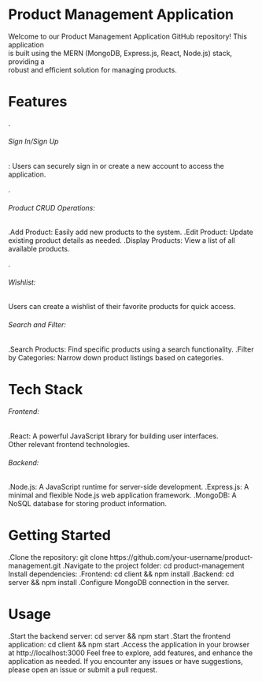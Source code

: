 <h1>Product Management Application</h1>

Welcome to our Product Management Application GitHub repository! This application<br> is built using the MERN (MongoDB, Express.js, React, Node.js) stack, providing a<br> robust and efficient solution for managing products.

<h1>Features</h1>
.<h6>Sign In/Sign Up</h6>: Users can securely sign in or create a new account to access the application.

.<h6>Product CRUD Operations:</h6>

.Add Product: Easily add new products to the system.
.Edit Product: Update existing product details as needed.
.Display Products: View a list of all available products.

.<h6>Wishlist:</h6>

Users can create a wishlist of their favorite products for quick access.

<h6>Search and Filter:</h6>

.Search Products: Find specific products using a search functionality.
.Filter by Categories: Narrow down product listings based on categories.

<h1>Tech Stack</h1>
<h6>Frontend:</h6>

.React: A powerful JavaScript library for building user interfaces.<br>
 Other relevant frontend technologies.
<h6>Backend:</h6>

.Node.js: A JavaScript runtime for server-side development.
.Express.js: A minimal and flexible Node.js web application framework.
.MongoDB: A NoSQL database for storing product information.

<h1>Getting Started</h1>
.Clone the repository: git clone https://github.com/your-username/product-management.git
.Navigate to the project folder: cd product-management
Install dependencies:
.Frontend: cd client && npm install
.Backend: cd server && npm install
.Configure MongoDB connection in the server.

<h1>Usage</h1>
.Start the backend server: cd server && npm start
.Start the frontend application: cd client && npm start
.Access the application in your browser at http://localhost:3000
Feel free to explore, add features, and enhance the application as needed. If you encounter any issues or have suggestions, please open an issue or submit a pull request.
